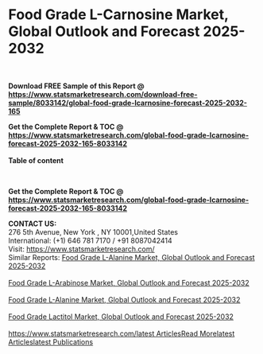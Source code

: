 <h1>Food Grade L-Carnosine Market, Global Outlook and Forecast 2025-2032</h1><br/><p><strong>Download FREE Sample of this Report @ <a href="https://www.statsmarketresearch.com/download-free-sample/8033142/global-food-grade-lcarnosine-forecast-2025-2032-165">https://www.statsmarketresearch.com/download-free-sample/8033142/global-food-grade-lcarnosine-forecast-2025-2032-165</a></strong></p><div><b>Get the Complete Report & TOC @ <a href="https://www.statsmarketresearch.com/global-food-grade-lcarnosine-forecast-2025-2032-165-8033142">https://www.statsmarketresearch.com/global-food-grade-lcarnosine-forecast-2025-2032-165-8033142</a></b></div><br><b>Table of content</b><p><br><div><b>Get the Complete Report & TOC @ <a href="https://www.statsmarketresearch.com/global-food-grade-lcarnosine-forecast-2025-2032-165-8033142">https://www.statsmarketresearch.com/global-food-grade-lcarnosine-forecast-2025-2032-165-8033142</a></b></div></p> <b>CONTACT US:</b><br>276 5th Avenue, New York , NY 10001,United States<br>International: (+1) 646 781 7170 / +91 8087042414<br>Visit: <a href="https://www.statsmarketresearch.com/">https://www.statsmarketresearch.com/</a><br>Similar Reports: <a href="https://www.statsmarketresearch.com/global-food-grade-lcarnosine-forecast-2025-2032-165-8033142">Food Grade L-Alanine Market, Global Outlook and Forecast 2025-2032</a><br/><br/><a href="https://www.statsmarketresearch.com/global-food-grade-lcarnosine-forecast-2025-2032-165-8033142">Food Grade L-Arabinose Market, Global Outlook and Forecast 2025-2032</a><br/><br/><a href="https://www.statsmarketresearch.com/global-food-grade-lcarnosine-forecast-2025-2032-165-8033142">Food Grade L-Alanine Market, Global Outlook and Forecast 2025-2032</a><br/><br/><a href="https://www.statsmarketresearch.com/global-food-grade-lcarnosine-forecast-2025-2032-165-8033142">Food Grade Lactitol Market, Global Outlook and Forecast 2025-2032</a><br/><br/><a href="https://gyeongbokgung.com">https://www.statsmarketresearch.com/</a><a href="https://hallyeomaritime.com">latest Articles</a><a href="https://jingwansa.com">Read More</a><a href=https://nguoiviet.jp/">latest Articles</a><a href="https://www.intelmarketresearch.com/">latest Publications</a>